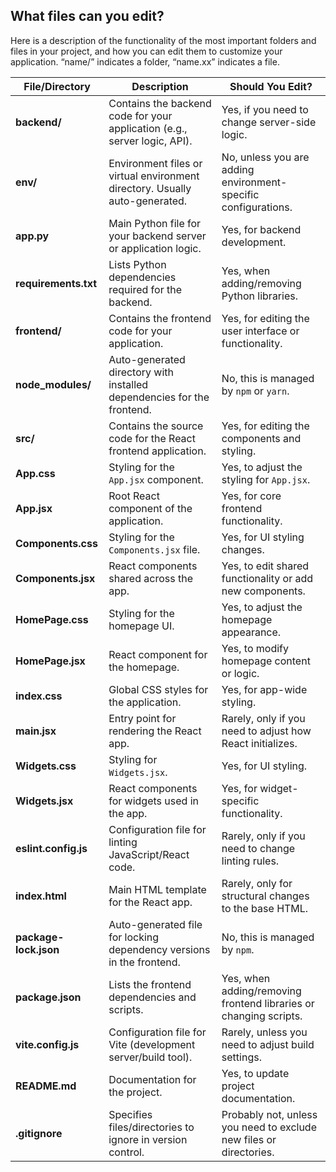 ## What files can you edit?

Here is a description of the functionality of the most important folders and files in your project, and how you can edit them to customize your application. “name/” indicates a folder, “name.xx” indicates a file.

| **File/Directory**         | **Description**                                                                 | **Should You Edit?**                     |
|-----------------------------|---------------------------------------------------------------------------------|------------------------------------------|
| **backend/**               | Contains the backend code for your application (e.g., server logic, API).       | Yes, if you need to change server-side logic. |
| **env/**                   | Environment files or virtual environment directory. Usually auto-generated.     | No, unless you are adding environment-specific configurations. |
| **app.py**                 | Main Python file for your backend server or application logic.                  | Yes, for backend development.            |
| **requirements.txt**       | Lists Python dependencies required for the backend.                             | Yes, when adding/removing Python libraries. |
| **frontend/**              | Contains the frontend code for your application.                                | Yes, for editing the user interface or functionality. |
| **node_modules/**          | Auto-generated directory with installed dependencies for the frontend.          | No, this is managed by `npm` or `yarn`.  |
| **src/**                   | Contains the source code for the React frontend application.                    | Yes, for editing the components and styling. |
| **App.css**                | Styling for the `App.jsx` component.                                            | Yes, to adjust the styling for `App.jsx`. |
| **App.jsx**                | Root React component of the application.                                        | Yes, for core frontend functionality.    |
| **Components.css**         | Styling for the `Components.jsx` file.                                          | Yes, for UI styling changes.             |
| **Components.jsx**         | React components shared across the app.                                         | Yes, to edit shared functionality or add new components. |
| **HomePage.css**           | Styling for the homepage UI.                                                    | Yes, to adjust the homepage appearance.  |
| **HomePage.jsx**           | React component for the homepage.                                               | Yes, to modify homepage content or logic. |
| **index.css**              | Global CSS styles for the application.                                          | Yes, for app-wide styling.               |
| **main.jsx**               | Entry point for rendering the React app.                                        | Rarely, only if you need to adjust how React initializes. |
| **Widgets.css**            | Styling for `Widgets.jsx`.                                                      | Yes, for UI styling.                     |
| **Widgets.jsx**            | React components for widgets used in the app.                                   | Yes, for widget-specific functionality.  |
| **eslint.config.js**       | Configuration file for linting JavaScript/React code.                           | Rarely, only if you need to change linting rules. |
| **index.html**             | Main HTML template for the React app.                                           | Rarely, only for structural changes to the base HTML. |
| **package-lock.json**      | Auto-generated file for locking dependency versions in the frontend.            | No, this is managed by `npm`.            |
| **package.json**           | Lists the frontend dependencies and scripts.                                    | Yes, when adding/removing frontend libraries or changing scripts. |
| **vite.config.js**         | Configuration file for Vite (development server/build tool).                    | Rarely, unless you need to adjust build settings. |
| **README.md**              | Documentation for the project.                                                  | Yes, to update project documentation.    |
| **.gitignore**             | Specifies files/directories to ignore in version control.                       | Probably not, unless you need to exclude new files or directories. |
